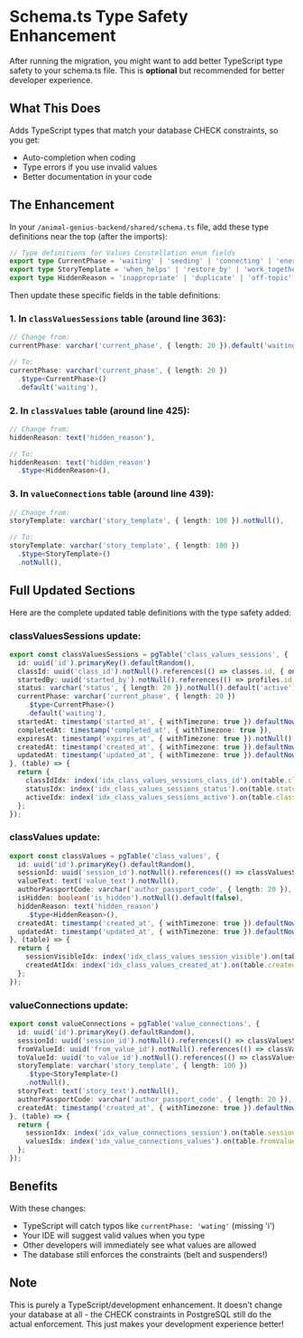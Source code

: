 # Schema.ts Type Safety Enhancement

After running the migration, you might want to add better TypeScript type safety to your schema.ts file. This is **optional** but recommended for better developer experience.

## What This Does

Adds TypeScript types that match your database CHECK constraints, so you get:
- Auto-completion when coding
- Type errors if you use invalid values
- Better documentation in your code

## The Enhancement

In your `/animal-genius-backend/shared/schema.ts` file, add these type definitions near the top (after the imports):

```typescript
// Type definitions for Values Constellation enum fields
export type CurrentPhase = 'waiting' | 'seeding' | 'connecting' | 'energizing' | 'completed';
export type StoryTemplate = 'when_helps' | 'restore_by' | 'work_together' | 'prevents_by' | 'leads_to';
export type HiddenReason = 'inappropriate' | 'duplicate' | 'off-topic' | 'other';
```

Then update these specific fields in the table definitions:

### 1. In `classValuesSessions` table (around line 363):
```typescript
// Change from:
currentPhase: varchar('current_phase', { length: 20 }).default('waiting'),

// To:
currentPhase: varchar('current_phase', { length: 20 })
  .$type<CurrentPhase>()
  .default('waiting'),
```

### 2. In `classValues` table (around line 425):
```typescript
// Change from:
hiddenReason: text('hidden_reason'),

// To:
hiddenReason: text('hidden_reason')
  .$type<HiddenReason>(),
```

### 3. In `valueConnections` table (around line 439):
```typescript
// Change from:
storyTemplate: varchar('story_template', { length: 100 }).notNull(),

// To:
storyTemplate: varchar('story_template', { length: 100 })
  .$type<StoryTemplate>()
  .notNull(),
```

## Full Updated Sections

Here are the complete updated table definitions with the type safety added:

### classValuesSessions update:
```typescript
export const classValuesSessions = pgTable('class_values_sessions', {
  id: uuid('id').primaryKey().defaultRandom(),
  classId: uuid('class_id').notNull().references(() => classes.id, { onDelete: 'cascade' }),
  startedBy: uuid('started_by').notNull().references(() => profiles.id, { onDelete: 'restrict' }),
  status: varchar('status', { length: 20 }).notNull().default('active'),
  currentPhase: varchar('current_phase', { length: 20 })
    .$type<CurrentPhase>()
    .default('waiting'),
  startedAt: timestamp('started_at', { withTimezone: true }).defaultNow(),
  completedAt: timestamp('completed_at', { withTimezone: true }),
  expiresAt: timestamp('expires_at', { withTimezone: true }).notNull(),
  createdAt: timestamp('created_at', { withTimezone: true }).defaultNow(),
  updatedAt: timestamp('updated_at', { withTimezone: true }).defaultNow(),
}, (table) => {
  return {
    classIdIdx: index('idx_class_values_sessions_class_id').on(table.classId),
    statusIdx: index('idx_class_values_sessions_status').on(table.status),
    activeIdx: index('idx_class_values_sessions_active').on(table.classId, table.status).where(sql`status = 'active'`),
  };
});
```

### classValues update:
```typescript
export const classValues = pgTable('class_values', {
  id: uuid('id').primaryKey().defaultRandom(),
  sessionId: uuid('session_id').notNull().references(() => classValuesSessions.id, { onDelete: 'cascade' }),
  valueText: text('value_text').notNull(),
  authorPassportCode: varchar('author_passport_code', { length: 20 }),
  isHidden: boolean('is_hidden').notNull().default(false),
  hiddenReason: text('hidden_reason')
    .$type<HiddenReason>(),
  createdAt: timestamp('created_at', { withTimezone: true }).defaultNow(),
  updatedAt: timestamp('updated_at', { withTimezone: true }).defaultNow(),
}, (table) => {
  return {
    sessionVisibleIdx: index('idx_class_values_session_visible').on(table.sessionId).where(sql`is_hidden = false`),
    createdAtIdx: index('idx_class_values_created_at').on(table.createdAt),
  };
});
```

### valueConnections update:
```typescript
export const valueConnections = pgTable('value_connections', {
  id: uuid('id').primaryKey().defaultRandom(),
  sessionId: uuid('session_id').notNull().references(() => classValuesSessions.id, { onDelete: 'cascade' }),
  fromValueId: uuid('from_value_id').notNull().references(() => classValues.id, { onDelete: 'cascade' }),
  toValueId: uuid('to_value_id').notNull().references(() => classValues.id, { onDelete: 'cascade' }),
  storyTemplate: varchar('story_template', { length: 100 })
    .$type<StoryTemplate>()
    .notNull(),
  storyText: text('story_text').notNull(),
  authorPassportCode: varchar('author_passport_code', { length: 20 }),
  createdAt: timestamp('created_at', { withTimezone: true }).defaultNow(),
}, (table) => {
  return {
    sessionIdx: index('idx_value_connections_session').on(table.sessionId),
    valuesIdx: index('idx_value_connections_values').on(table.fromValueId, table.toValueId),
  };
});
```

## Benefits

With these changes:
- TypeScript will catch typos like `currentPhase: 'wating'` (missing 'i')
- Your IDE will suggest valid values when you type
- Other developers will immediately see what values are allowed
- The database still enforces the constraints (belt and suspenders!)

## Note

This is purely a TypeScript/development enhancement. It doesn't change your database at all - the CHECK constraints in PostgreSQL still do the actual enforcement. This just makes your development experience better!
